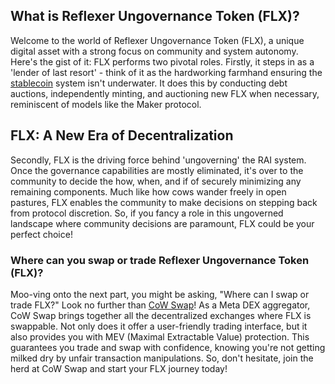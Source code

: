 <h2>What is Reflexer Ungovernance Token (FLX)?</h2>
<p>Welcome to the world of Reflexer Ungovernance Token (FLX), a unique digital asset with a strong focus on community and system autonomy. Here's the gist of it: FLX performs two pivotal roles. Firstly, it steps in as a 'lender of last resort' - think of it as the hardworking farmhand ensuring the <a href="https://en.wikipedia.org/wiki/Stablecoin" rel="nofollow noreferrer noopener" target="_blank">stablecoin</a> system isn't underwater. It does this by conducting debt auctions, independently minting, and auctioning new FLX when necessary, reminiscent of models like the Maker protocol. </p>

<h2>FLX: A New Era of Decentralization</h2>
<p>Secondly, FLX is the driving force behind 'ungoverning' the RAI system. Once the governance capabilities are mostly eliminated, it's over to the community to decide the how, when, and if of securely minimizing any remaining components. Much like how cows wander freely in open pastures, FLX enables the community to make decisions on stepping back from protocol discretion. So, if you fancy a role in this ungoverned landscape where community decisions are paramount, FLX could be your perfect choice!</p>

<h3>Where can you swap or trade Reflexer Ungovernance Token (FLX)?</h3>
<p>Moo-ving onto the next part, you might be asking, "Where can I swap or trade FLX?" Look no further than <a href="https://swap.cow.fi/" rel="noopener" target="_blank">CoW Swap</a>! As a Meta DEX aggregator, CoW Swap brings together all the decentralized exchanges where FLX is swappable. Not only does it offer a user-friendly trading interface, but it also provides you with MEV (Maximal Extractable Value) protection. This guarantees you trade and swap with confidence, knowing you're not getting milked dry by unfair transaction manipulations. So, don't hesitate, join the herd at CoW Swap and start your FLX journey today!</p>

